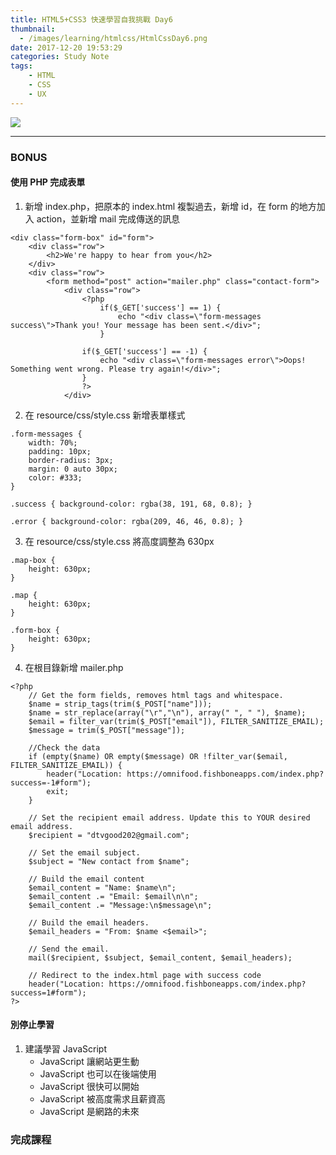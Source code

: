 ```yaml
---
title: HTML5+CSS3 快速學習自我挑戰 Day6
thumbnail:
  - /images/learning/htmlcss/HtmlCssDay6.png
date: 2017-12-20 19:53:29
categories: Study Note
tags: 
    - HTML
    - CSS
    - UX
---
```

<img src="/images/learning/htmlcss/HtmlCssDay6.png">

***
### BONUS
#### 使用 PHP 完成表單
1. 新增 index.php，把原本的 index.html 複製過去，新增 id，在 form 的地方加入 action，並新增 mail 完成傳送的訊息
```
<div class="form-box" id="form">
    <div class="row">
        <h2>We're happy to hear from you</h2>
    </div>
    <div class="row">
        <form method="post" action="mailer.php" class="contact-form">
            <div class="row">
                <?php
                    if($_GET['success'] == 1) {
                        echo "<div class=\"form-messages success\">Thank you! Your message has been sent.</div>";
                    }

                if($_GET['success'] == -1) {
                    echo "<div class=\"form-messages error\">Oops! Something went wrong. Please try again!</div>";
                }
                ?>
            </div>
```
2. 在 resource/css/style.css 新增表單樣式
```
.form-messages {
    width: 70%;
    padding: 10px;
    border-radius: 3px;
    margin: 0 auto 30px;
    color: #333;
}

.success { background-color: rgba(38, 191, 68, 0.8); }

.error { background-color: rgba(209, 46, 46, 0.8); }
```
3. 在 resource/css/style.css 將高度調整為 630px
```
.map-box {
    height: 630px;
}

.map {
    height: 630px;
}

.form-box {
    height: 630px;
}
```
4. 在根目錄新增 mailer.php
```
<?php
    // Get the form fields, removes html tags and whitespace.
    $name = strip_tags(trim($_POST["name"]));
    $name = str_replace(array("\r","\n"), array(" ", " "), $name);
    $email = filter_var(trim($_POST["email"]), FILTER_SANITIZE_EMAIL);
    $message = trim($_POST["message"]);

    //Check the data
    if (empty($name) OR empty($message) OR !filter_var($email, FILTER_SANITIZE_EMAIL)) {
        header("Location: https://omnifood.fishboneapps.com/index.php?success=-1#form");
        exit;
    }

    // Set the recipient email address. Update this to YOUR desired email address.
    $recipient = "dtvgood202@gmail.com";

    // Set the email subject.
    $subject = "New contact from $name";

    // Build the email content
    $email_content = "Name: $name\n";
    $email_content .= "Email: $email\n\n";
    $email_content .= "Message:\n$message\n";

    // Build the email headers.
    $email_headers = "From: $name <$email>";

    // Send the email.
    mail($recipient, $subject, $email_content, $email_headers);

    // Redirect to the index.html page with success code
    header("Location: https://omnifood.fishboneapps.com/index.php?success=1#form");
?>
```
#### 別停止學習
1. 建議學習 JavaScript
    - JavaScript 讓網站更生動
    - JavaScript 也可以在後端使用
    - JavaScript 很快可以開始
    - JavaScript 被高度需求且薪資高
    - JavaScript 是網路的未來
### 完成課程